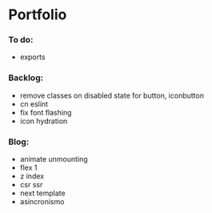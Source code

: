 # Portfolio

### To do:
- exports 

### Backlog:

- remove classes on disabled state for button, iconbutton
- cn eslint
- fix font flashing
- icon hydration

### Blog:

- animate unmounting
- flex 1
- z index
- csr ssr
- next template
- asincronismo
